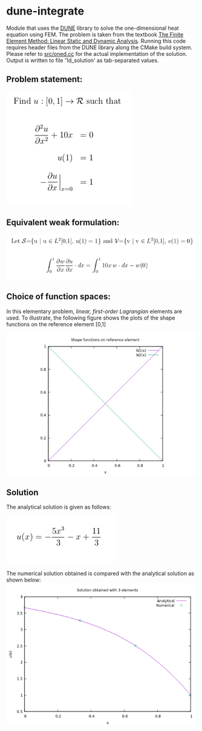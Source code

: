 # dune-integrate

Module that uses the [DUNE](https://www.dune-project.org/) library to solve the one-dimensional heat equation using FEM. The problem is taken from the textbook [The Finite Element Method: Linear Static and Dynamic Analysis](https://store.doverpublications.com/0486411818.html). Running this code requires header files from the DUNE library along the CMake build system. Please refer to [src/oned.cc](https://github.com/NageshEranki/dune-integrate/blob/main/src/oned.cc) for the actual implementation of the solution. Output is written to file '1d_solution' as tab-separated values.

## Problem statement:

![Strong form](../figs/strong-form.png)

## Equivalent weak formulation:

![Weak form](../figs/weak-form.png)

## Choice of function spaces:

In this elementary problem, *linear, first-order Lagrangian* elements are used. To illustrate, the following figure shows the plots of the shape functions on the reference element [0,1]

![Shape funcs](../figs/shape-funcs.png)

## Solution

The analytical solution is given as follows:

![function](../figs/function.png)

The numerical solution obtained is compared with the analytical solution as shown below:
![Solution](../figs/sol.png)

